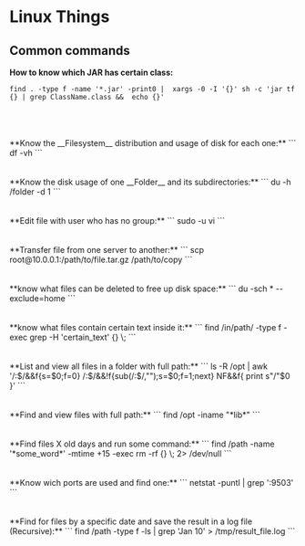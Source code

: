 # Linux Things

## Common commands

**How to know which JAR has certain class:**
```
find . -type f -name '*.jar' -print0 |  xargs -0 -I '{}' sh -c 'jar tf {} | grep ClassName.class &&  echo {}'
```
<br />
<br />
<br />
**Know the __Filesystem__ distribution and usage of disk for each one:**
```
df -vh
```
<br />
<br />
<br />
**Know the disk usage of one __Folder__ and its subdirectories:**
```
du -h /folder -d 1
```
<br />
<br />
<br /> 
**Edit file with user who has no group:**
```
sudo -u <user> vi <file>
```
<br />
<br />
<br />
**Transfer file from one server to another:**
```
scp root@10.0.0.1:/path/to/file.tar.gz /path/to/copy
```
<br />
<br />
<br />
**know what files can be deleted to free up disk space:**
```
du -sch * --exclude=home
```
<br />
<br />
<br />
**know what files contain certain text inside it:**
```
find /in/path/ -type f -exec grep -H 'certain_text' {} \;
```
<br />
<br />
<br />
**List and view all files in a folder with full path:**
```
ls -R /opt | awk '/:$/&&f{s=$0;f=0} /:$/&&!f{sub(/:$/,"");s=$0;f=1;next} NF&&f{ print s"/"$0 }'
```
<br />
<br />
<br /> 
**Find and view files with full path:**
```
find /opt -iname "*lib*"
```
<br />
<br />
<br />
**Find files X old days and run some command:**
```
find /path -name '*some_word*' -mtime +15 -exec rm -rf {} \; 2> /dev/null
```
<br />
<br />
<br />
**Know wich ports are used and find one:**
```
netstat -puntl | grep ':9503'
```
<br />
<br />
<br /> 
**Find for files by a specific date and save the result in a log file (Recursive):**
```
find /path -type f -ls | grep 'Jan 10' > /tmp/result_file.log
```
